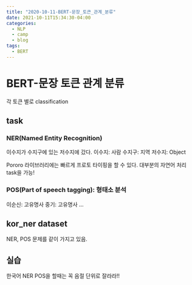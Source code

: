 ```yaml
---
title: "2020-10-11-BERT-문장_토큰_관계_분류"
date: 2021-10-11T15:34:30-04:00
categories:
  - NLP
  - camp
  - blog
tags:
  - BERT
---
```



# BERT-문장 토큰 관계 분류

각 토큰 별로 classification

## task
### NER(Named Entity Recognition)
이수지가 수지구에 있는 저수지에 갔다.
이수지: 사람
수지구: 지역
저수지: Object

Pororo 라이브러리에는 빠르게 프로토 타이핑을 할 수 있다. 대부분의 자연어 처리 task을 가능!

### POS(Part of speech tagging): 형태소 분석

이순신: 고유명사
중기: 고유명사
...


## kor_ner dataset
NER, POS 문제를 같이 가지고 있음. 

## 실습
한국어 NER POS을 할때는 꼭 음절 단위로 잘라라!!



